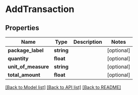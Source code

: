 # AddTransaction

## Properties
Name | Type | Description | Notes
------------ | ------------- | ------------- | -------------
**package_label** | **string** |  | [optional] 
**quantity** | **float** |  | [optional] 
**unit_of_measure** | **string** |  | [optional] 
**total_amount** | **float** |  | [optional] 

[[Back to Model list]](../README.md#documentation-for-models) [[Back to API list]](../README.md#documentation-for-api-endpoints) [[Back to README]](../README.md)


